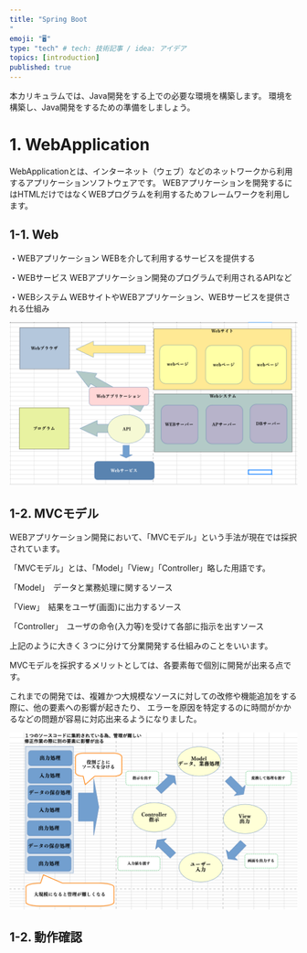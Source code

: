 ```yaml
---
title: "Spring Boot
"
emoji: "🖥"
type: "tech" # tech: 技術記事 / idea: アイデア
topics: [introduction]
published: true
---
```

本カリキュラムでは、Java開発をする上での必要な環境を構築します。
環境を構築し、Java開発をするための準備をしましょう。

# 1. WebApplication

WebApplicationとは、インターネット（ウェブ）などのネットワークから利用するアプリケーションソフトウェアです。
WEBアプリケーションを開発するにはHTMLだけではなくWEBプログラムを利用するためフレームワークを利用します。


## 1-1. Web

・WEBアプリケーション
WEBを介して利用するサービスを提供する

・WEBサービス
WEBアプリケーション開発のプログラムで利用されるAPIなど

・WEBシステム
WEBサイトやWEBアプリケーション、WEBサービスを提供される仕組み

  ![altテキスト](/images/articles/44.png)


## 1-2. MVCモデル


WEBアプリケーション開発において、「MVCモデル」という手法が現在では採択されています。 

「MVCモデル」とは、「Model」「View」「Controller」略した用語です。

「Model」　データと業務処理に関するソース

「View」　結果をユーザ(画面)に出力するソース

「Controller」　ユーザの命令(入力等)を受けて各部に指示を出すソース

上記のように大きく３つに分けて分業開発する仕組みのことをいいます。

MVCモデルを採択するメリットとしては、各要素毎で個別に開発が出来る点です。

これまでの開発では、複雑かつ大規模なソースに対しての改修や機能追加をする際に、他の要素への影響が起きたり、
エラーを原因を特定するのに時間がかかるなどの問題が容易に対応出来るようになりました。

![altテキスト](/images/articles/45.png)


## 1-2. 動作確認

